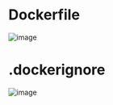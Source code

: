 # Dockerfile
   ![image](https://github.com/user-attachments/assets/72f894bb-9069-493c-9ce0-00e5b5d4e8d2)

# .dockerignore
   ![image](https://github.com/user-attachments/assets/a6757322-85ca-49de-a985-34dda32e7b04)

